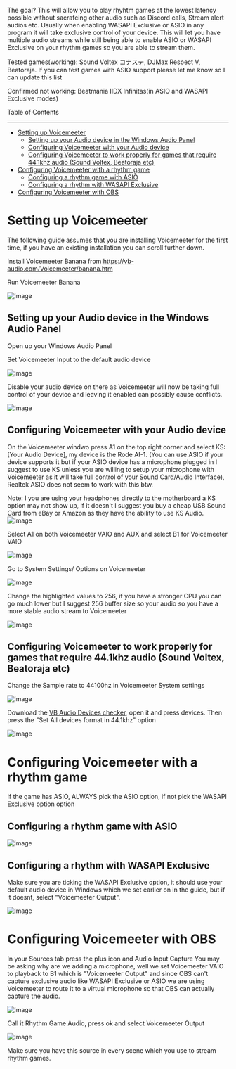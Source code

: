 The goal?
This will allow you to play rhyhtm games at the lowest latency possible without sacrafcing other audio such as Discord calls, Stream alert audios etc.
Usually when enabling WASAPI Exclusive or ASIO in any program it will take exclusive control of your device. This will let you have multiple audio streams while still being able to enable ASIO or WASAPI Exclusive on your rhythm games so you are able to stream them.

Tested games(working): Sound Voltex コナステ, DJMax Respect V, Beatoraja.
If you can test games with ASIO support please let me know so I can update this list

Confirmed not working: Beatmania IIDX Infinitas(in ASIO and WASAPI Exclusive modes)


Table of Contents
_________________

* [Setting up Voicemeeter](#setting-up-voicemeeter) 
  * [Setting up your Audio device in the Windows Audio Panel](#setting-up-your-audio-device-in-the-windows-audio-panel)
  * [Configuring Voicemeeter with your Audio device](#configuring-voicemeeter-with-your-audio-device)
  * [Configuring Voicemeeter to work properly for games that require 44.1khz audio (Sound Voltex, Beatoraja etc)](#configuring-voicemeeter-to-work-properly-for-games-that-require-441khz-audio-sound-voltex-beatoraja-etc)
* [Configuring Voicemeeter with a rhythm game](#configuring-voicemeeter-with-a-rhythm-game)
  * [Configuring a rhythm game with ASIO](#configuring-a-rhythm-game-with-asio)
  * [Configuring a rhythm with WASAPI Exclusive](#configuring-a-rhythm-with-wasapi-exclusive)
* [Configuring Voicemeeter with OBS](#configuring-voicemeeter-with-obs) 


# Setting up Voicemeeter

The following guide assumes that you are installing Voicemeeter for the first time, if you have an existing installation you can scroll further down.

Install Voicemeeter Banana from https://vb-audio.com/Voicemeeter/banana.htm

Run Voicemeeter Banana

![image](https://user-images.githubusercontent.com/16516667/208906942-f8f933b9-743f-43bf-9854-c2a1fdaa5133.png)

## Setting up your Audio device in the Windows Audio Panel

Open up your Windows Audio Panel

Set Voicemeeter Input to the default audio device

![image](https://user-images.githubusercontent.com/16516667/215765846-cc75ec05-3b64-425a-9db1-d848363951d6.png)

Disable your audio device on there as Voicemeeter will now be taking full control of your device and leaving it enabled can possibly cause conflicts.

![image](https://user-images.githubusercontent.com/16516667/215751486-c046c22c-8557-4e6b-8bab-0ab4a337898d.png)

## Configuring Voicemeeter with your Audio device

On the Voicemeeter windwo press A1 on the top right corner and select KS: [Your Audio Device], my device is the Rode AI-1.
(You can use ASIO if your device supports it but if your ASIO device has a microphone plugged in I suggest to use KS unless you are willing to setup your microphone with Voicemeeter as it will take full control of your Sound Card/Audio Interface), Realtek ASIO does not seem to work with this btw.

Note: I you are using your headphones directly to the motherboard a KS option may not show up, if it doesn't I suggest you buy a cheap USB Sound Card from eBay or Amazon as they have the ability to use KS Audio.
![image](https://user-images.githubusercontent.com/16516667/215750745-76004d90-a4d5-4565-85c4-b76af61be10f.png)

Select A1 on both Voicemeeter VAIO and AUX and select B1 for Voicemeeter VAIO

![image](https://user-images.githubusercontent.com/16516667/215753716-d527c96c-c3a6-4f08-b076-14847ae28cc9.png)


Go to System Settings/ Options on Voicemeeter

![image](https://user-images.githubusercontent.com/16516667/215751873-88724d57-c9cb-44a6-a9fd-55446992cc0b.png)

Change the highlighted values to 256, if you have a stronger CPU you can go much lower but I suggest 256 buffer size so your audio so you have a more stable audio stream to Voicemeeter

![image](https://user-images.githubusercontent.com/16516667/215752509-349268a9-26de-4568-8dd8-d3b514749b81.png)


## Configuring Voicemeeter to work properly for games that require 44.1khz audio (Sound Voltex, Beatoraja etc)

Change the Sample rate to 44100hz in Voicemeeter System settings 

![image](https://user-images.githubusercontent.com/16516667/215766822-83e2a512-53de-49ec-8bc4-3ecae684878f.png)

Download the [VB Audio Devices checker](https://download.vb-audio.com/Download_CABLE/VBDeviceCheck.zip), open it and press devices. Then press the "Set All devices format in 44.1khz" option

![image](https://user-images.githubusercontent.com/16516667/215767317-4f1f446f-c931-43db-85da-ae3f4a113f09.png)


# Configuring Voicemeeter with a rhythm game

If the game has ASIO, ALWAYS pick the ASIO option, if not pick the WASAPI Exclusive option option

## Configuring a rhythm game with ASIO 

![image](https://user-images.githubusercontent.com/16516667/215756501-6fa935de-db86-4cfc-89d7-ce4bc24ac550.png)


## Configuring a rhythm with WASAPI Exclusive 
Make sure you are ticking the WASAPI Exclusive option, it should use your default audio device in Windows which we set earlier on in the guide, but if it doesnt, select "Voicemeeter Output".

![image](https://user-images.githubusercontent.com/16516667/215757434-e7b5ee78-e015-4026-97fe-f60bc6c225ef.png)


# Configuring Voicemeeter with OBS 

In your Sources tab press the plus icon and Audio Input Capture
You may be asking why are we adding a microphone, well we set Voicemeeter VAIO to playback to B1 which is "Voicemeeter Output" and since OBS can't capture exclusive audio like WASAPI Exclusive or ASIO we are using Voicemeeter to route it to a virtual microphone so that OBS can actually capture the audio.

![image](https://user-images.githubusercontent.com/16516667/215758817-419a9e19-c7cf-4a26-9ad3-3a1f8c3bf038.png)

Call it Rhythm Game Audio, press ok and select Voicemeeter Output

![image](https://user-images.githubusercontent.com/16516667/215759187-bc807c44-6842-4775-9f00-2471e95acd0b.png)

Make sure you have this source in every scene which you use to stream rhythm games. 







